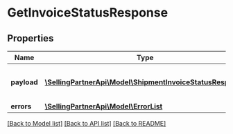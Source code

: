 # GetInvoiceStatusResponse

## Properties
Name | Type | Description | Notes
------------ | ------------- | ------------- | -------------
**payload** | [**\SellingPartnerApi\Model\ShipmentInvoiceStatusResponse**](ShipmentInvoiceStatusResponse.md) | The payload for the getInvoiceStatus operation. | [optional] 
**errors** | [**\SellingPartnerApi\Model\ErrorList**](ErrorList.md) |  | [optional] 

[[Back to Model list]](../README.md#documentation-for-models) [[Back to API list]](../README.md#documentation-for-api-endpoints) [[Back to README]](../README.md)


